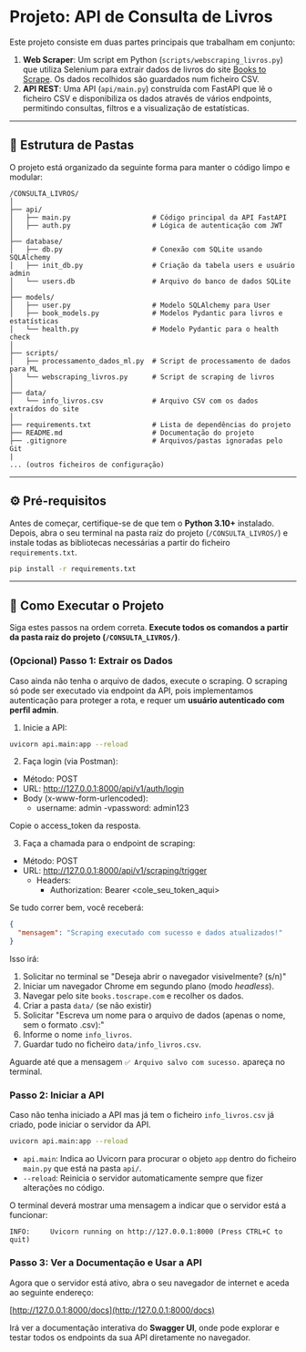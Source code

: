 # Projeto: API de Consulta de Livros

Este projeto consiste em duas partes principais que trabalham em conjunto:

1.  **Web Scraper**: Um script em Python (`scripts/webscraping_livros.py`) que utiliza Selenium para extrair dados de livros do site [Books to Scrape](http://books.toscrape.com). Os dados recolhidos são guardados num ficheiro CSV.
2.  **API REST**: Uma API (`api/main.py`) construída com FastAPI que lê o ficheiro CSV e disponibiliza os dados através de vários endpoints, permitindo consultas, filtros e a visualização de estatísticas.

-----

## 📂 Estrutura de Pastas

O projeto está organizado da seguinte forma para manter o código limpo e modular:

```
/CONSULTA_LIVROS/
│
├── api/
│   ├── main.py                    # Código principal da API FastAPI
│   ├── auth.py                    # Lógica de autenticação com JWT
│
├── database/
│   ├── db.py                      # Conexão com SQLite usando SQLAlchemy
│   ├── init_db.py                 # Criação da tabela users e usuário admin
│   └── users.db                   # Arquivo do banco de dados SQLite
│
├── models/
│   ├── user.py                    # Modelo SQLAlchemy para User
│   ├── book_models.py             # Modelos Pydantic para livros e estatísticas
│   └── health.py                  # Modelo Pydantic para o health check
│
├── scripts/
│   ├── processamento_dados_ml.py  # Script de processamento de dados para ML
│   └── webscraping_livros.py      # Script de scraping de livros
│
├── data/
│   └── info_livros.csv            # Arquivo CSV com os dados extraídos do site
│
├── requirements.txt               # Lista de dependências do projeto
├── README.md                      # Documentação do projeto
├── .gitignore                     # Arquivos/pastas ignoradas pelo Git
|
... (outros ficheiros de configuração)
```

-----

## ⚙️ Pré-requisitos

Antes de começar, certifique-se de que tem o **Python 3.10+** instalado. Depois, abra o seu terminal na pasta raiz do projeto (`/CONSULTA_LIVROS/`) e instale todas as bibliotecas necessárias a partir do ficheiro `requirements.txt`.

```bash
pip install -r requirements.txt
```

-----

## 🚀 Como Executar o Projeto

Siga estes passos na ordem correta. **Execute todos os comandos a partir da pasta raiz do projeto (`/CONSULTA_LIVROS/`)**.

### **(Opcional) Passo 1: Extrair os Dados**

Caso ainda não tenha o arquivo de dados, execute o scraping. O scraping só pode ser executado via endpoint da API, pois implementamos autenticação para proteger a rota, e requer um **usuário autenticado com perfil admin**.

1. Inicie a API:
```bash
uvicorn api.main:app --reload
```

2. Faça login (via Postman):
- Método: POST
- URL: http://127.0.0.1:8000/api/v1/auth/login
- Body (x-www-form-urlencoded):
  - username: admin
  -vpassword: admin123

Copie o access_token da resposta.

3. Faça a chamada para o endpoint de scraping:
- Método: POST
- URL: http://127.0.0.1:8000/api/v1/scraping/trigger
  - Headers:
    - Authorization: Bearer <cole_seu_token_aqui>

Se tudo correr bem, você receberá:

```json
{
  "mensagem": "Scraping executado com sucesso e dados atualizados!"
}
```

Isso irá:

1.  Solicitar no terminal se "Deseja abrir o navegador visivelmente? (s/n)"
2.  Iniciar um navegador Chrome em segundo plano (modo *headless*).
3.  Navegar pelo site `books.toscrape.com` e recolher os dados.
4.  Criar a pasta `data/` (se não existir) 
5.  Solicitar "Escreva um nome para o arquivo de dados (apenas o nome, sem o formato .csv):"
6.  Informe o nome `info_livros`.
7.  Guardar tudo no ficheiro `data/info_livros.csv`.

Aguarde até que a mensagem `✅ Arquivo salvo com sucesso.` apareça no terminal.

### **Passo 2: Iniciar a API**

Caso não tenha iniciado a API mas já tem o ficheiro `info_livros.csv` já criado, pode iniciar o servidor da API.

```bash
uvicorn api.main:app --reload
```

  * `api.main`: Indica ao Uvicorn para procurar o objeto `app` dentro do ficheiro `main.py` que está na pasta `api/`.
  * `--reload`: Reinicia o servidor automaticamente sempre que fizer alterações no código.

O terminal deverá mostrar uma mensagem a indicar que o servidor está a funcionar:

```
INFO:     Uvicorn running on http://127.0.0.1:8000 (Press CTRL+C to quit)
```

### **Passo 3: Ver a Documentação e Usar a API**

Agora que o servidor está ativo, abra o seu navegador de internet e aceda ao seguinte endereço:

[http://127.0.0.1:8000/docs](http://127.0.0.1:8000/docs)

Irá ver a documentação interativa do **Swagger UI**, onde pode explorar e testar todos os endpoints da sua API diretamente no navegador.